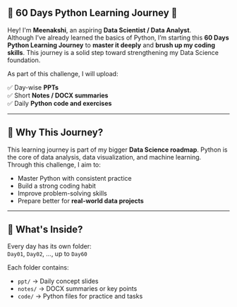 ## 🐍 60 Days Python Learning Journey 🚀

Hey! I'm **Meenakshi**, an aspiring **Data Scientist / Data Analyst**.  
Although I’ve already learned the basics of Python, I’m starting this **60 Days Python Learning Journey** to **master it deeply** and **brush up my coding skills**. This journey is a solid step toward strengthening my Data Science foundation.

As part of this challenge, I will upload:

✅ Day-wise **PPTs**  
✅ Short **Notes / DOCX summaries**  
✅ Daily **Python code and exercises**

---

## 📌 Why This Journey?

This learning journey is part of my bigger **Data Science roadmap**. Python is the core of data analysis, data visualization, and machine learning.  
Through this challenge, I aim to:

- Master Python with consistent practice  
- Build a strong coding habit  
- Improve problem-solving skills  
- Prepare better for **real-world data projects**

---

## 📁 What's Inside?

Every day has its own folder:  
`Day01`, `Day02`, ..., up to `Day60`

Each folder contains:

- `ppt/` → Daily concept slides  
- `notes/` → DOCX summaries or key points  
- `code/` → Python files for practice and tasks  
